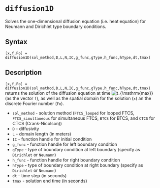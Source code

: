 # `diffusion1D`

Solves the one-dimensional diffusion equation (i.e. heat equation) for Neumann and Dirichlet type boundary conditions.


## Syntax

`[x,f,Fo] = diffusion1D(sol_method,D,L,N,IC,g_func,gType,h_func,hType,dt,tmax)`


## Description

`[x,f,Fo] = diffusion1D(sol_method,D,L,N,IC,g_func,gType,h_func,hType,dt,tmax)` returns the solution of the diffusion equation at time <img src="https://latex.codecogs.com/svg.latex?t_{\mathrm{max}}" title="t_{\mathrm{max}}" /> (as the vector `f`), as well as the spatial domain for the solution (`x`) an the discrete Fourier number (`Fo`).
- `sol_method` - solution method (`FTCS_looped` for looped FTCS, `FTCS_simultaneous` for simultaneous FTCS, `BTCS` for BTCS, and `CTCS` for CTCS (Crank-Nicolson))
- `D` - diffusivity
- `L` - domain length (in meters)
- `IC` - function handle for initial condition
- `g_func` - function handle for left boundary condition
- `gType` - type of boundary condition at left boundary (specify as `Dirichlet` or `Neumann`)
- `h_func` - function handle for right boundary condition
- `hType` - type of boundary condition at right boundary (specify as `Dirichlet` or `Neumann`)
- `dt` - time step (in seconds)
- `tmax` - solution end time (in seconds)
